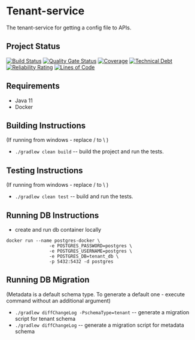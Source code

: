 # Tenant-service
The tenant-service for getting a config file to APIs.

## Project Status
[![Build Status](https://travis-ci.com/speech4j/tenant-service.svg?branch=master)](https://travis-ci.com/speech4j/tenant-service)
[![Quality Gate Status](https://sonarcloud.io/api/project_badges/measure?project=speech4j_tenant-service&metric=alert_status)](https://sonarcloud.io/dashboard?id=speech4j_tenant-service)
[![Coverage](https://sonarcloud.io/api/project_badges/measure?project=speech4j_tenant-service&metric=coverage)](https://sonarcloud.io/dashboard?id=speech4j_tenant-service)
[![Technical Debt](https://sonarcloud.io/api/project_badges/measure?project=speech4j_tenant-service&metric=sqale_index)](https://sonarcloud.io/dashboard?id=speech4j_tenant-service)
[![Reliability Rating](https://sonarcloud.io/api/project_badges/measure?project=speech4j_tenant-service&metric=reliability_rating)](https://sonarcloud.io/dashboard?id=speech4j_tenant-service)
[![Lines of Code](https://sonarcloud.io/api/project_badges/measure?project=speech4j_tenant-service&metric=ncloc)](https://sonarcloud.io/dashboard?id=speech4j_tenant-service)


## Requirements

* Java 11
* Docker

## Building Instructions
(If running from windows - replace / to \ )
 * `./gradlew clean build` -- build the project and run the tests.

## Testing Instructions
(If running from windows - replace / to \ )
 * `./gradlew clean test` -- build and run the tests.
 
## Running DB Instructions
* create and run db container locally
```
docker run --name postgres-docker \
                -e POSTGRES_PASSWORD=postgres \
                -e POSTGRES_USERNAME=postgres \
                -e POSTGRES_DB=tenant_db \
                -p 5432:5432 -d postgres
```

## Running DB Migration
(Metadata is a default schema type. To generate a default one - execute command without an additional argument)
 * `./gradlew diffChangeLog -PschemaType=tenant` -- generate a migration script for tenant schema
 * `./gradlew diffChangeLog` -- generate a migration script for metadata schema